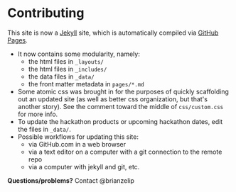 # Contributing

This site is now a [Jekyll](http://jekyllrb.com/) site, which is automatically compiled via [GitHub Pages](https://pages.github.com).

- It now contains some modularity, namely:
  - the html files in `_layouts/`
  - the html files in `_includes/`
  - the data files in `_data/`
  - the front matter metadata in `pages/*.md`
- Some atomic css was brought in for the purposes of quickly scaffolding out an updated site (as well as better css organization, but that's another story). See the comment toward the middle of `css/custom.css` for more info.
- To update the hackathon products or upcoming hackathon dates, edit the files in `_data/`.
- Possible workflows for updating this site:
  - via GitHub.com in a web browser
  - via a text editor on a computer with a git connection to the remote repo
  - via a computer with jekyll and git, etc.

**Questions/problems?**
Contact @brianzelip

